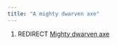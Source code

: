 ```yaml
---
title: "A mighty dwarven axe"
---
```


1.  REDIRECT [Mighty dwarven axe](Mighty_dwarven_axe "wikilink")